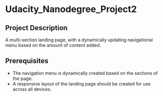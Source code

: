 # Udacity_Nanodegree_Project2

## Project Description
A multi-section landing page, with a dynamically updating navigational menu based on the amount of content added.

## Prerequisites
- The navigation menu is dynamically created based on the sections of the page.
- A responsive layout of the landing page should be created for use across all devices.
  
